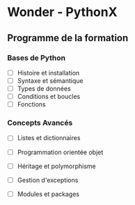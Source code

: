 # Wonder - PythonX
## Programme de la formation
###  Bases de Python
-[ ] Histoire et installation
-[ ] Syntaxe et sémantique
-[ ] Types de données
-[ ] Conditions et boucles
-[ ] Fonctions
### Concepts Avancés
-[ ] Listes et dictionnaires
-[ ] Programmation orientée objet
-[ ] Héritage et polymorphisme
-[ ] Gestion d'exceptions
-[ ] Modules et packages

 